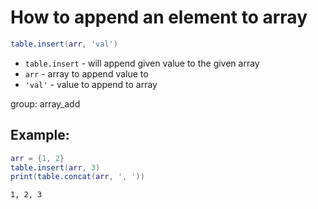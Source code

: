 # How to append an element to array

```lua
table.insert(arr, 'val')
```

- `table.insert` - will append given value to the given array
- `arr` - array to append value to
- `'val'` - value to append to array

group: array_add

## Example: 
```lua
arr = {1, 2}
table.insert(arr, 3)
print(table.concat(arr, ', '))
```
```
1, 2, 3

```

